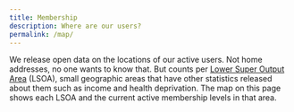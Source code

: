 ```yaml
---
title: Membership
description: Where are our users?
permalink: /map/
---
```


We release open data on the locations of our active users. Not home addresses, no one wants to know that. But counts per [Lower Super Output Area](https://www.ons.gov.uk/methodology/geography/ukgeographies/censusgeography#super-output-area-soa) (LSOA), small geographic areas that have other statistics released about them such as income and health deprivation. The map on this page shows each LSOA and the current active membership levels in that area.

<div id="map"></div>
